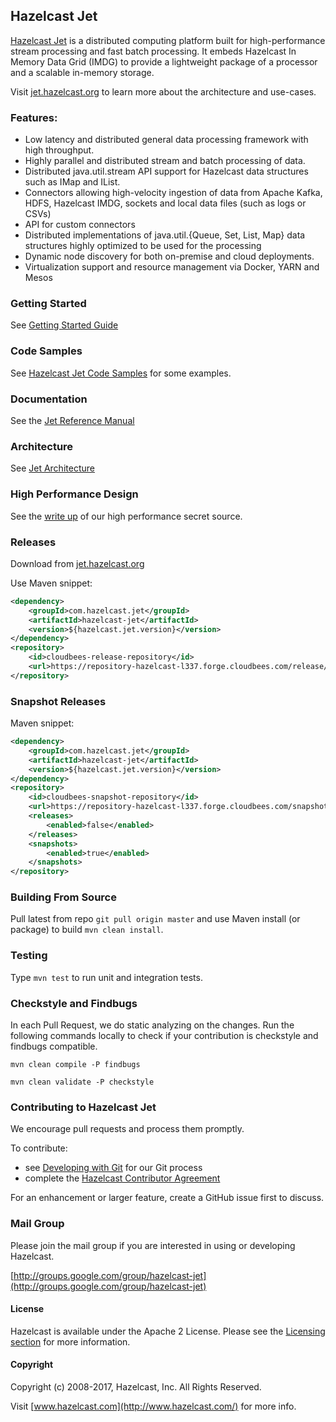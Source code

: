 ## Hazelcast Jet

[Hazelcast Jet](http://jet.hazelcast.org) is a distributed computing platform built for high-performance stream processing and fast batch processing. It embeds Hazelcast In Memory Data Grid (IMDG) to provide a lightweight package of a processor and a scalable in-memory storage.

Visit [jet.hazelcast.org](http://jet.hazelcast.org) to learn more about the architecture and use-cases.

### Features:

* Low latency and distributed general data processing framework with high throughput.
* Highly parallel and distributed stream and batch processing of data.
* Distributed java.util.stream API support for Hazelcast data structures such as IMap and IList.
* Connectors allowing high-velocity ingestion of data from Apache Kafka, HDFS, Hazelcast IMDG, sockets and local data files (such as logs or CSVs)
* API for custom connectors
* Distributed implementations of java.util.{Queue, Set, List, Map} data structures highly optimized to be used for the processing
* Dynamic node discovery for both on-premise and cloud deployments.
* Virtualization support and resource management via Docker, YARN and Mesos


### Getting Started

See [Getting Started Guide](http://jet.hazelcast.org/getting-started/)


### Code Samples

See [Hazelcast Jet Code Samples](https://github.com/hazelcast/hazelcast-jet-code-samples) for some examples.

### Documentation

See the [Jet Reference Manual](https://docs.hazelcast.org/docs/jet/0.3/)

### Architecture

See [Jet Architecture](https://jet.hazelcast.org/architecture/)

### High Performance Design

See the [write up](https://jet.hazelcast.org/performance/) of our high performance secret source. 

### Releases

Download from [jet.hazelcast.org](http://jet.hazelcast.org/download/)

Use Maven snippet:
```xml
<dependency>
    <groupId>com.hazelcast.jet</groupId>
    <artifactId>hazelcast-jet</artifactId>
    <version>${hazelcast.jet.version}</version>
</dependency>
<repository>
    <id>cloudbees-release-repository</id>
    <url>https://repository-hazelcast-l337.forge.cloudbees.com/release/</url>
</repository>
```

### Snapshot Releases

Maven snippet:
```xml
<dependency>
    <groupId>com.hazelcast.jet</groupId>
    <artifactId>hazelcast-jet</artifactId>
    <version>${hazelcast.jet.version}</version>
</dependency>
<repository>
    <id>cloudbees-snapshot-repository</id>
    <url>https://repository-hazelcast-l337.forge.cloudbees.com/snapshot/</url>
    <releases>
        <enabled>false</enabled>
    </releases>
    <snapshots>
        <enabled>true</enabled>
    </snapshots>
</repository>
```

### Building From Source

Pull latest from repo `git pull origin master` and use Maven install (or package) to build `mvn clean install`.

### Testing

Type `mvn test` to run unit and integration tests.

### Checkstyle and Findbugs

In each Pull Request, we do static analyzing on the changes.
Run the following commands locally to check if your contribution is checkstyle and findbugs compatible.

```
mvn clean compile -P findbugs
```

```
mvn clean validate -P checkstyle
```

### Contributing to Hazelcast Jet

We encourage pull requests and process them promptly.

To contribute:

* see [Developing with Git](https://hazelcast.atlassian.net/wiki/display/COM/Developing+with+Git) for our Git process
* complete the [Hazelcast Contributor Agreement](https://hazelcast.atlassian.net/wiki/display/COM/Hazelcast+Contributor+Agreement)

For an enhancement or larger feature, create a GitHub issue first to discuss.

### Mail Group

Please join the mail group if you are interested in using or developing Hazelcast.

[http://groups.google.com/group/hazelcast-jet](http://groups.google.com/group/hazelcast-jet)

#### License

Hazelcast is available under the Apache 2 License. Please see the [Licensing section](http://docs.hazelcast.org/docs/latest-dev/manual/html-single/index.html#licensing) for more information.

#### Copyright

Copyright (c) 2008-2017, Hazelcast, Inc. All Rights Reserved.

Visit [www.hazelcast.com](http://www.hazelcast.com/) for more info.
